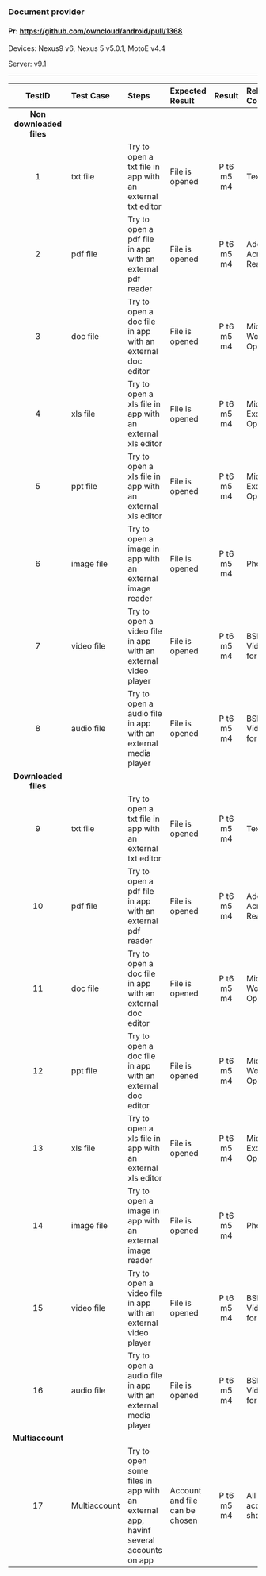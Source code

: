 ###  Document provider 

#### Pr: https://github.com/owncloud/android/pull/1368

Devices: Nexus9 v6, Nexus 5 v5.0.1, MotoE v4.4

Server: v9.1

---

 
| TestID | Test Case | Steps | Expected Result | Result | Related Comment |
| :----: | :-------- | :---- | :-------------- | :----: | :-------------- |
|**Non downloaded files**||||||
| 1 | txt file  |  Try to open a txt file in app with an external txt editor | File is opened  | P t6 m5 m4| TextEditor |
| 2 | pdf file  |  Try to open a pdf file in app with an external pdf reader | File is opened  | P t6 m5 m4| Adobe Acrobat Reader |
| 3 | doc file  |  Try to open a doc file in app with an external doc editor | File is opened  | P t6 m5 m4| Microsoft Word. OpenOffice |
| 4 | xls file  |  Try to open a xls file in app with an external xls editor | File is opened  | P t6 m5 m4| Microsoft Excel. OpenOffice |
| 5 | ppt file  |  Try to open a xls file in app with an external xls editor | File is opened  | P t6 m5 m4| Microsoft Excel. OpenOffice |
| 6 | image file  |  Try to open a image in app with an external image reader | File is opened  | P t6 m5 m4| Photo Editor |
| 7 | video file  |  Try to open a video file in app with an external video player | File is opened  | P t6 m5 m4| BSPlayerFree. VideoPlayer for Android |
| 8 | audio file  |  Try to open a audio file in app with an external media player | File is opened  | P t6 m5 m4| BSPlayerFree. VideoPlayer for Android |
|**Downloaded files**||||||
| 9 | txt file  |  Try to open a txt file in app with an external txt editor | File is opened  | P t6 m5 m4| TextEditor |
| 10 | pdf file  |  Try to open a pdf file in app with an external pdf reader | File is opened  | P t6 m5 m4| Adobe Acrobat Reader |
| 11 | doc file  |  Try to open a doc file in app with an external doc editor | File is opened  | P t6 m5 m4| Microsoft Word. OpenOffice |
| 12 | ppt file  |  Try to open a doc file in app with an external doc editor | File is opened  | P t6 m5 m4| Microsoft Word. OpenOffice |
| 13 | xls file  |  Try to open a xls file in app with an external xls editor | File is opened  | P t6 m5 m4| Microsoft Excel. OpenOffice. |
| 14 | image file  |  Try to open a image in app with an external image reader | File is opened  | P t6 m5 m4| Photo Editor |
| 15 | video file  |  Try to open a video file in app with an external video player | File is opened  | P t6 m5 m4 | BSPlayerFree. VideoPlayer for Android |
| 16 | audio file  |  Try to open a audio file in app with an external media player | File is opened  | P t6 m5 m4 | BSPlayerFree. VideoPlayer for Android |
|**Multiaccount**||||||
| 17 | Multiaccount  |  Try to open some files in app with an external app, havinf several accounts on app | Account and file can be chosen  | P t6 m5 m4| All available accounts are shown |